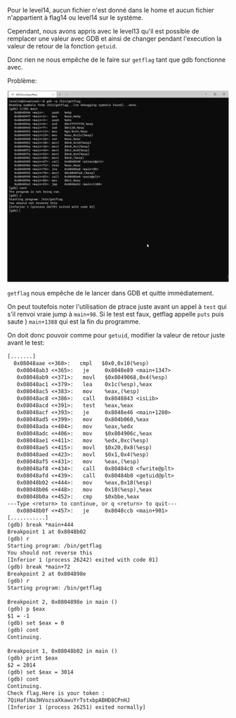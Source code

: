 Pour le level14, aucun fichier n'est donné dans le home et aucun fichier n'appartient à flag14 ou level14 sur le système.

Cependant, nous avons appris avec le level13 qu'il est possible de remplacer une valeur avec GDB et ainsi de changer pendant l'execution la valeur de retour de la fonction `getuid`.

Donc rien ne nous empêche de le faire sur `getflag` tant que gdb fonctionne avec.

Problème:

![image](./no_reverse.png)

`getflag` nous empêche de le lancer dans GDB et quitte immédiatement.

On peut toutefois noter l'utilisation de ptrace juste avant un appel à `test` qui s'il renvoi vraie jump à `main+98`.
Si le test est faux, getflag appelle `puts` puis saute ) `main+1388` qui est la fin du programme.

On doit donc pouvoir comme pour `getuid`, modifier la valeur de retour juste avant le test:

```
[.......]
  0x08048aae <+360>:   cmpl   $0x0,0x10(%esp)
   0x08048ab3 <+365>:   je     0x8048e89 <main+1347>
   0x08048ab9 <+371>:   movl   $0x8049068,0x4(%esp)
   0x08048ac1 <+379>:   lea    0x1c(%esp),%eax
   0x08048ac5 <+383>:   mov    %eax,(%esp)
   0x08048ac8 <+386>:   call   0x8048843 <isLib>
   0x08048acd <+391>:   test   %eax,%eax
   0x08048acf <+393>:   je     0x8048e46 <main+1280>
   0x08048ad5 <+399>:   mov    0x804b060,%eax
   0x08048ada <+404>:   mov    %eax,%edx
   0x08048adc <+406>:   mov    $0x804906c,%eax
   0x08048ae1 <+411>:   mov    %edx,0xc(%esp)
   0x08048ae5 <+415>:   movl   $0x20,0x8(%esp)
   0x08048aed <+423>:   movl   $0x1,0x4(%esp)
   0x08048af5 <+431>:   mov    %eax,(%esp)
   0x08048af8 <+434>:   call   0x80484c0 <fwrite@plt>
   0x08048afd <+439>:   call   0x80484b0 <getuid@plt>
   0x08048b02 <+444>:   mov    %eax,0x18(%esp)
   0x08048b06 <+448>:   mov    0x18(%esp),%eax
   0x08048b0a <+452>:   cmp    $0xbbe,%eax
---Type <return> to continue, or q <return> to quit---
   0x08048b0f <+457>:   je     0x8048ccb <main+901>
[...........]
(gdb) break *main+444
Breakpoint 1 at 0x8048b02
(gdb) r
Starting program: /bin/getflag
You should not reverse this
[Inferior 1 (process 26242) exited with code 01]
(gdb) break *main+72
Breakpoint 2 at 0x804898e
(gdb) r
Starting program: /bin/getflag

Breakpoint 2, 0x0804898e in main ()
(gdb) p $eax
$1 = -1
(gdb) set $eax = 0
(gdb) cont
Continuing.

Breakpoint 1, 0x08048b02 in main ()
(gdb) print $eax
$2 = 2014
(gdb) set $eax = 3014
(gdb) cont
Continuing.
Check flag.Here is your token : 7QiHafiNa3HVozsaXkawuYrTstxbpABHD8CPnHJ
[Inferior 1 (process 26251) exited normally]
```